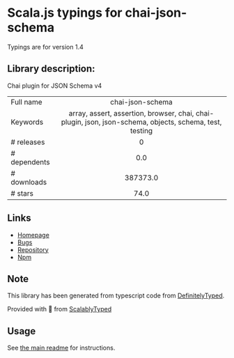 
# Scala.js typings for chai-json-schema

Typings are for version 1.4

## Library description:
Chai plugin for JSON Schema v4

|                    |                 |
| ------------------ | :-------------: |
| Full name          | chai-json-schema |
| Keywords           | array, assert, assertion, browser, chai, chai-plugin, json, json-schema, objects, schema, test, testing |
| # releases         | 0 |
| # dependents       | 0.0 |
| # downloads        | 387373.0 |
| # stars            | 74.0 |

## Links
- [Homepage](http://chaijs.com)
- [Bugs](https://github.com/chaijs/chai-json-schema/issues)
- [Repository](https://github.com/chaijs/chai-json-schema)
- [Npm](https://www.npmjs.com/package/chai-json-schema)
    


## Note
This library has been generated from typescript code from [DefinitelyTyped](https://definitelytyped.org).

Provided with :purple_heart: from [ScalablyTyped](https://github.com/oyvindberg/ScalablyTyped)

## Usage
See [the main readme](../../readme.md) for instructions.


